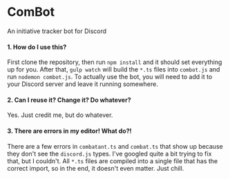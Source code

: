 # ComBot
An initiative tracker bot for Discord

#### 1. How do I use this?
First clone the repository, then run `npm install` and it should set everything up for you. After that, `gulp watch` will build the `*.ts` files into `combot.js` and run `nodemon combot.js`.
To actually use the bot, you will need to add it to your Discord server and leave it running somewhere.

#### 2. Can I reuse it? Change it? Do whatever?
Yes. Just credit me, but do whatever.

#### 3. There are errors in my editor! What do?!
There are a few errors in `combatant.ts` and `combat.ts` that show up because they don't see the `discord.js` types. I've googled quite a bit trying to fix that, but I couldn't. All `*.ts` files are compiled into a single file that has the correct import, so in the end, it doesn't even matter. Just chill.
